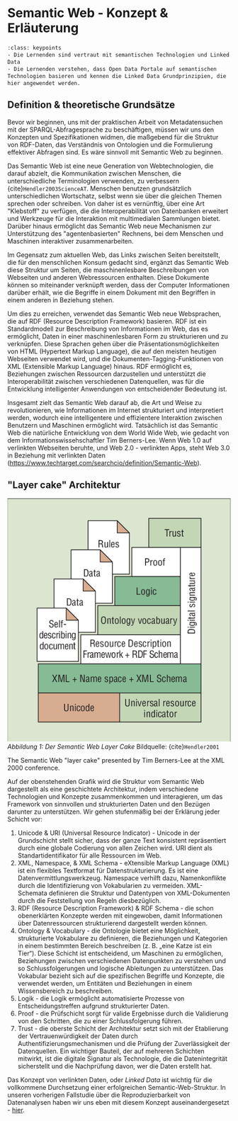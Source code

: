 # Semantic Web - Konzept & Erläuterung
```{admonition}
:class: keypoints
- Die Lernenden sind vertraut mit semantischen Technologien und Linked Data
- Die Lernenden verstehen, dass Open Data Portale auf semantischen Technologien basieren und kennen die Linked Data Grundprinzipien, die hier angewendet werden.
```

## Definition & theoretische Grundsätze
Bevor wir beginnen, uns mit der praktischen Arbeit von Metadatensuchen mit der SPARQL-Abfragesprache zu beschäftigen, müssen wir uns den Konzepten und Spezifikationen widmen, die maßgebend für die Struktur von RDF-Daten, das Verständnis von Ontologien und die Formulierung effektiver Abfragen sind. Es wäre sinnvoll mit Semantic Web zu beginnen.

Das Semantic Web ist eine neue Generation von Webtechnologien, die darauf abzielt, die Kommunikation zwischen Menschen, die unterschiedliche Terminologien verwenden, zu verbessern {cite}`Hendler2003ScienceAT`. Menschen benutzen grundsätzlich unterschiedlichen Wortschatz, selbst wenn sie über die gleichen Themen sprechen oder schreiben. Von daher ist es vernünftig, über eine Art "Klebstoff" zu verfügen, die die Interoperabilität von Datenbanken erweitert und Werkzeuge für die Interaktion mit multimedialen Sammlungen bietet. Darüber hinaus ermöglicht das Semantic Web neue Mechanismen zur Unterstützung des "agentenbasierten" Rechnens, bei dem Menschen und Maschinen interaktiver zusammenarbeiten.

Im Gegensatz zum aktuellen Web, das Links zwischen Seiten bereitstellt, die für den menschlichen Konsum gedacht sind, ergänzt das Semantic Web diese Struktur um Seiten, die maschinenlesbare Beschreibungen von Webseiten und anderen Webressourcen enthalten. Diese Dokumente können so miteinander verknüpft werden, dass der Computer Informationen darüber erhält, wie die Begriffe in einem Dokument mit den Begriffen in einem anderen in Beziehung stehen.

Um dies zu erreichen, verwendet das Semantic Web neue Websprachen, die auf RDF (Resource Description Framework) basieren. RDF ist ein Standardmodell zur Beschreibung von Informationen im Web, das es ermöglicht, Daten in einer maschinenlesbaren Form zu strukturieren und zu verknüpfen. Diese Sprachen gehen über die Präsentationsmöglichkeiten von HTML (Hypertext Markup Language), die auf den meisten heutigen Webseiten verwendet wird, und die Dokumenten-Tagging-Funktionen von XML (Extensible Markup Language) hinaus. RDF ermöglicht es, Beziehungen zwischen Ressourcen darzustellen und unterstützt die Interoperabilität zwischen verschiedenen Datenquellen, was für die Entwicklung intelligenter Anwendungen von entscheidender Bedeutung ist.

Insgesamt zielt das Semantic Web darauf ab, die Art und Weise zu revolutionieren, wie Informationen im Internet strukturiert und interpretiert werden, wodurch eine intelligentere und effizientere Interaktion zwischen Benutzern und Maschinen ermöglicht wird. Tatsächlich ist das Semantic Web die natürliche Entwicklung von dem World Wide Web, wie gedacht von dem Informationswissehschaftler Tim Berners-Lee. Wenn Web 1.0 auf verlinkten Webseiten beruhte, und Web 2.0  - verlinkten Apps, steht Web 3.0 in Beziehung mit verlinkten Daten (https://www.techtarget.com/searchcio/definition/Semantic-Web).

## "Layer cake" Architektur
![The Semantic Web Layer Cake](The-Semantic-Web-layer-cake-presented-by-Tim-Berners-Lee-at-the-XML-2000-conference.png)
*Abbildung 1: Der Semantic Web Layer Cake* Bildquelle: {cite}`Hendler2001`

The Semantic Web "layer cake" presented by Tim Berners-Lee at the XML 2000 conference.

Auf der obenstehenden Grafik wird die Struktur vom Semantic Web dargestellt als eine geschichtete Architektur, indem verschiedene Technologien und Konzepte zusammenkommen und interagieren, um das Framework von sinnvollen und strukturierten Daten und den Bezügen darunter zu unterstützen.
Wir gehen stufenmäßig bei der Erklärung jeder Schicht vor:
1. Unicode & URI (Universal Resource Indicator) - Unicode in der Grundschicht stellt sicher, dass der ganze Text konsistent repräsentiert durch eine globale Codierung von allen Zeichen wird. URI dient als Standartidentifikator für alle Ressourcen im Web. 
2. XML, Namespace, & XML Schema - eXtensible Markup Language (XML) ist ein flexibles Textformat für Datenstrukturierung. Es ist eine Datenvermittlungswerkzeug. Namespace verhilft dazu, Namenkonflikte durch die Identifizierung von Vokabularien zu vermeiden. XML-Schemata definieren die Struktur und Datentypen von XML-Dokumenten durch die Feststellung von Regeln diesbezüglich.
3. RDF (Resource Description Framework) & RDF Schema - die schon obenerklärten Konzepte werden mit eingewoben, damit Informationen über Datenressourcen strukturierend dargestellt werden können.
4. Ontology & Vocabulary - die Ontologie bietet eine Möglichkeit, strukturierte Vokabulare zu definieren, die Beziehungen und Kategorien in einem bestimmten Bereich beschreiben (z. B. „eine Katze ist ein Tier“). Diese Schicht ist entscheidend, um Maschinen zu ermöglichen, Beziehungen zwischen verschiedenen Datenpunkten zu verstehen und so Schlussfolgerungen und logische Ableitungen zu unterstützen. Das Vokabular bezieht sich auf die spezifischen Begriffe und Konzepte, die verwendet werden, um Entitäten und Beziehungen in einem Wissensbereich zu beschreiben.
5. Logik - die Logik ermöglicht automatisierte Prozesse von Entscheidungstreffen aufgrund strukturierter Daten.
6. Proof - die Prüfschicht sorgt für valide Ergebnisse durch die Validierung von den Schritten, die zu einer Schlussfolgerung führen. 
7. Trust - die oberste Schicht der Architektur setzt sich mit der Etablierung der Vertrauenwürdigkeit der Daten durch Authentifizierungsmechanismen und die Prüfung der Zuverlässigkeit der Datenquellen. 
Ein wichtiger Bauteil, der auf mehreren Schichten mitwirkt, ist die digitale Signatur als Technologie, die die Datenintegrität sicherstellt und die Nachprüfung davon, wer die Daten erstellt hat. 

Das Konzept von verlinkten Daten, oder *Linked Data* ist wichtig für die vollkommene Durchsetzung einer erfolgreichen Semantic-Web-Struktur. In unseren vorherigen Fallstudie über die Reproduzierbarkeit von Datenanalysen haben wir uns eben mit diesem Konzept auseinandergesetzt - [hier](https://quadriga-dk.github.io/Tabelle-Fallstudie-1/Markdown/16_Linked-Data.html).